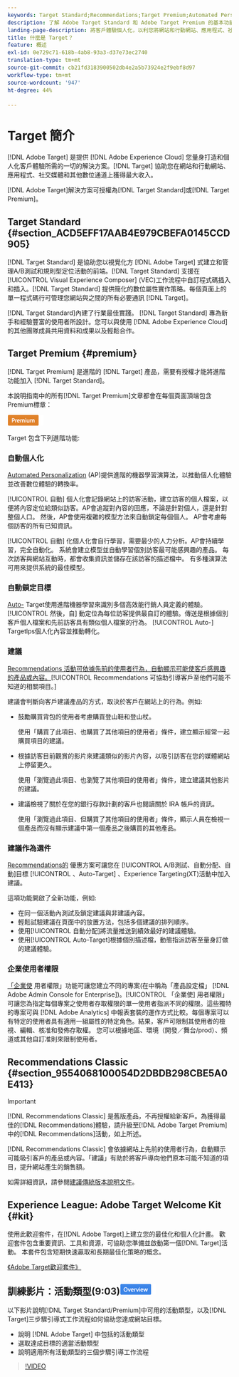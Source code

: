 ```yaml
---
keywords: Target Standard;Recommendations;Target Premium;Automated Personalization;auto-target;auto target;permissions；什麼是adobe target;
description: 了解 Adobe Target Standard 和 Adobe Target Premium 的基本功能。Target Premium 包含標準產品中不提供的進階功能。
landing-page-description: 將客戶體驗個人化，以利您將網站和行動網站、應用程式、社交媒體和其他數位通道上的收益最大化。
title: 什麼是 Target？
feature: 概述
exl-id: 0e729c71-618b-4ab8-93a3-d37e73ec2740
translation-type: tm+mt
source-git-commit: cb21fd3183900502db4e2a5b73924e2f9ebf8d97
workflow-type: tm+mt
source-wordcount: '947'
ht-degree: 44%

---
```


# Target 簡介

[!DNL Adobe Target] 是提供 [!DNL Adobe Experience Cloud] 您量身打造和個人化客戶體驗所需的一切的解決方案。[!DNL Target] 協助您在網站和行動網站、應用程式、社交媒體和其他數位通道上獲得最大收入。

[!DNL Adobe Target]解決方案可授權為[!DNL Target Standard]或[!DNL Target Premium]。

## Target Standard {#section_ACD5EFF17AAB4E979CBEFA0145CCD905}

[!DNL Target Standard] 是協助您以視覺化方 [!DNL Adobe Target] 式建立和管理A/B測試和規則型定位活動的前端。[!DNL Target Standard] 支援在 [!UICONTROL Visual Experience Composer] (VEC)工作流程中自訂程式碼插入和插入。[!DNL Target Standard] 提供簡化的數位屬性實作策略。每個頁面上的單一程式碼行可管理您網站與之間的所有必要通訊 [!DNL Target]。

[!DNL Target Standard]內建了行業最佳實踐。 [!DNL Target Standard] 專為新手和經驗豐富的使用者所設計。您可以與使用 [!DNL Adobe Experience Cloud] 的其他團隊成員共用資料和成果以及輕鬆合作。

## Target Premium {#premium}

[!DNL Target Premium] 是進階的 [!DNL Target] 產品，需要有授權才能將進階功能加入 [!DNL Target Standard]。

本說明指南中的所有[!DNL Target Premium]文章都會在每個頁面頂端包含Premium標章：

![Premium 徽章](/help/assets/premium.png)

Target 包含下列進階功能:

### 自動個人化

[Automated Personalization](/help/c-activities/t-automated-personalization/automated-personalization.md#task_8AAF837796D74CF893CA2F88BA1491C9) (AP)提供進階的機器學習演算法，以推動個人化體驗並改善數位體驗的轉換率。

[!UICONTROL 自動] 個人化會記錄網站上的訪客活動，建立訪客的個人檔案，以便將內容定位給類似訪客。AP會追蹤對內容的回應，不論是針對個人，還是針對整個人口。 然後，AP會使用複雜的模型方法來自動鎖定每個個人。 AP會考慮每個訪客的所有已知資訊。

[!UICONTROL 自動] 化個人化會自行學習，需要最少的人力分析。AP會持續學習，完全自動化。 系統會建立模型並自動學習個別訪客最可能感興趣的產品。 每次訪客與網站互動時，都會收集資訊並儲存在該訪客的描述檔中。 有多種演算法可用來提供系統的最佳模型。

### 自動鎖定目標

[Auto-](/help/c-activities/auto-target/auto-target-to-optimize.md) Target使用進階機器學習來識別多個高效能行銷人員定義的體驗。[!UICONTROL 然後，自] 動定位為每位訪客提供最自訂的體驗。傳送是根據個別客戶個人檔案和先前訪客具有類似個人檔案的行為。 [!UICONTROL Auto-] Targetlps個人化內容並推動轉化。

### 建議

[Recommendations 活動可依據先前的使用者行為，自動顯示可能使客戶感興趣的產品或內容。](/help/c-recommendations/recommendations.md#concept_7556C8A4543942F2A77B13A29339C0C0)[!UICONTROL Recommendations 可協助引導客戶至他們可能不知道的相關項目。]

建議會判斷向客戶建議產品的方式，取決於客戶在網站上的行為。例如:

* 鼓勵購買背包的使用者考慮購買登山鞋和登山杖。

   使用「購買了此項目、也購買了其他項目的使用者」條件，建立顯示經常一起購買項目的建議。

* 根據訪客目前觀賞的影片來建議類似的影片內容，以吸引訪客在您的媒體網站上停留更久。

   使用「瀏覽過此項目、也瀏覽了其他項目的使用者」條件，建立建議其他影片的建議。

* 建議檢視了關於在您的銀行存款計劃的客戶也閱讀關於 IRA 帳戶的資訊。

   使用「瀏覽過此項目、但購買了其他項目的使用者」條件，顯示人員在檢視一個產品而沒有顯示建議中第一個產品之後購買的其他產品。

### 建議作為選件

[Recommendations的](/help/c-recommendations/recommendations-as-an-offer.md) 優惠方案可讓您在 [!UICONTROL A/B測試、自動分配、自動]目標 [!UICONTROL 、Auto-Target]   、Experience Targeting(XT)活動中加入建議。

這項功能開啟了全新功能，例如:

* 在同一個活動內測試及鎖定建議與非建議內容。
* 輕鬆試驗建議在頁面中的放置方法，包括多個建議的排列順序。
* 使用[!UICONTROL 自動分配]將流量推送到績效最好的建議體驗。
* 使用[!UICONTROL Auto-Target]根據個別描述檔，動態指派訪客至量身訂做的建議體驗。

### 企業使用者權限

[「企業使](/help/administrating-target/c-user-management/property-channel/property-channel.md#concept_E396B16FA2024ADBA27BC056138F9838) 用者權限」功能可讓您建立不同的專案(在中稱為「產品設定檔」 [!DNL Adobe Admin Console for Enterprise])。[!UICONTROL 「企業使] 用者權限」可讓您為指定每個專案之使用者存取權限的單一使用者指派不同的權限。這些獨特的專案可與 [!DNL Adobe Analytics] 中報表套裝的運作方式比較。每個專案可以有特定的使用者具有適用一組屬性的特定角色。結果，客戶可限制其使用者的檢視、編輯、核准和發佈存取權。 您可以根據地區、環境（開發／舞台/prod）、頻道或其他自訂准則來限制使用者。

## Recommendations Classic {#section_9554068100054D2DBDB298CBE5A0E413}

>[!IMPORTANT]
>
>[!DNL Recommendations Classic] 是舊版產品，不再授權給新客戶。為獲得最佳的[!DNL Recommendations]體驗，請升級至[!DNL Adobe Target Premium]中的[!DNL Recommendations]活動，如上所述。

[!DNL Recommendations Classic] 會依據網站上先前的使用者行為，自動顯示可能吸引客戶的產品或內容。「建議」有助於將客戶導向他們原本可能不知道的項目，提升網站產生的銷售額。

如需詳細資訊，請參閱[建議傳統版本說明文件](/help/assets/adobe-recommendations-classic.pdf)。

## Experience League: Adobe Target Welcome Kit {#kit}

使用此歡迎套件，在[!DNL Adobe Target]上建立您的最佳化和個人化計畫。 歡迎套件包含重要資訊、工具和資源，可協助您準備並啟動第一個[!DNL Target]活動。 本套件包含短期快速贏取和長期最佳化策略的概念。

[《Adobe Target歡迎套件》](https://expleague.azureedge.net/pdf/Adobe-Target-Welcome-Kit.pdf)

## 訓練影片：活動類型(9:03)![概述徽章](/help/assets/overview.png)

以下影片說明[!DNL Target Standard/Premium]中可用的活動類型，以及[!DNL Target]三步驟引導式工作流程如何協助您達成網站目標。

* 說明 [!DNL Adobe Target] 中包括的活動類型
* 選取達成目標的適當活動類型
* 說明適用所有活動類型的三個步驟引導工作流程

>[!VIDEO](https://video.tv.adobe.com/v/17386)
